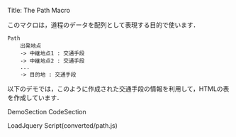 Title: The Path Macro

このマクロは，道程のデータを配列として表現する目的で使います．

    Path 
        出発地点
        -> 中継地点1 : 交通手段
        -> 中継地点2 : 交通手段
        ...
        -> 目的地 : 交通手段

以下のデモでは，このように作成された交通手段の情報を利用して，HTMLの表を作成しています．

DemoSection
CodeSection

LoadJquery
Script(converted/path.js)
